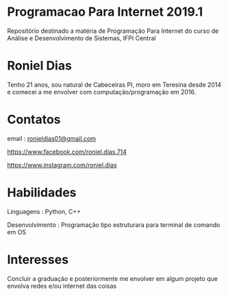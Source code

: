 # Programacao Para Internet 2019.1
Repositório destinado a matéria de Programação Para Internet do curso de Análise e Desenvolvimento de Sistemas, IFPI Central 

# Roniel Dias
Tenho 21 anos, sou natural de Cabeceiras PI, moro em Teresina desde 2014 e comecei a me envolver com computação/programação em 2016.

# Contatos
email : ronieldias01@gmail.com

https://www.facebook.com/roniel.dias.714

https://www.instagram.com/roniel.dias

# Habilidades
Linguagens : Python, C++

Desenvolvimento : Programação tipo estruturara para terminal de comando em OS

# Interesses
Concluir a graduação e posteriormente me envolver em algum projeto que envolva redes e/ou internet das coisas
